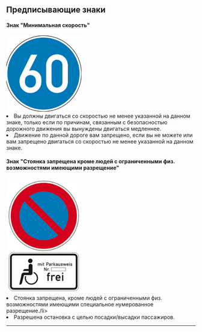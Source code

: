 ## Предписывающие знаки

#### Знак "Минимальная скорость"

<img src="/img/sign/min_speed.png" alt="min speed sign" width="200"/>

<li>Вы должны двигаться со скоростью не менее указанной на данном знаке, только если по причинам, связанным с безопасностью дорожного движения вы вынуждены двигаться медленнее.</li>
<li>Движение по данной дороге вам запрещено, если вы не можете или вам запрещено двигаться со скоростью не менее указанной на данном знаке.</li>

#### Знак "Стоянка запрещена кроме людей с ограниченными физ. возможностями имеющими разрещение" 

<img src="/img/sign/disabled_parking.png" alt="disabled parking sign" width="200"/>

<li>Стоянка запрещена, кроме людей с ограниченными физ. возможностями имеющими специальное нумерованное разрещение./li>
<li>Разрешена остановка с целью посадки/высадки пассажиров.</li>

---